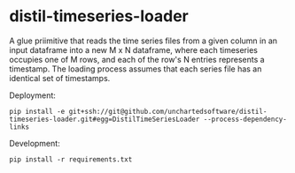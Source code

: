 # distil-timeseries-loader

A glue priimitive that reads the time series files from a given column in an input dataframe into a new M x N dataframe, where each timeseries occupies one of M rows, and each of the row's N entries represents a timestamp. The loading process assumes that each series file has an identical set of timestamps.

Deployment: 
```shell
pip install -e git+ssh://git@github.com/unchartedsoftware/distil-timeseries-loader.git#egg=DistilTimeSeriesLoader --process-dependency-links
```

Development:
```
pip install -r requirements.txt
```